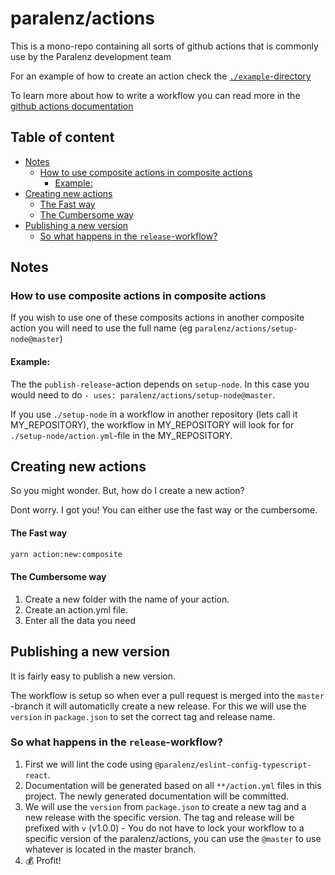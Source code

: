 # paralenz/actions
This is a mono-repo containing all sorts of github actions that is commonly use by the Paralenz development team

For an example of how to create an action check the [`./example`-directory](https://github.com/paralenz/actions/tree/master/example)

To learn more about how to write a workflow you can read more in the [github actions documentation](https://docs.github.com/en/actions)

## Table of content

<!-- toc -->

- [Notes](#notes)
  * [How to use composite actions in composite actions](#how-to-use-composite-actions-in-composite-actions)
    + [Example:](#example)
- [Creating new actions](#creating-new-actions)
    + [The Fast way](#the-fast-way)
    + [The Cumbersome way](#the-cumbersome-way)
- [Publishing a new version](#publishing-a-new-version)
  * [So what happens in the `release`-workflow?](#so-what-happens-in-the-release-workflow)

<!-- tocstop -->

## Notes

### How to use composite actions in composite actions
If you wish to use one of these composits actions in another composite action you will need to use the full name (eg `paralenz/actions/setup-node@master`)
#### Example:
The the `publish-release`-action depends on `setup-node`. In this case you would need to do `- uses: paralenz/actions/setup-node@master`.

If you use `./setup-node` in a workflow in another repository (lets call it MY_REPOSITORY), the workflow in MY_REPOSITORY will look for for `./setup-node/action.yml`-file in the MY_REPOSITORY.

## Creating new actions
So you might wonder. But, how do I create a new action?

Dont worry. I got you! You can either use the fast way or the cumbersome.

#### The Fast way
```sh
yarn action:new:composite
```

#### The Cumbersome way
1. Create a new folder with the name of your action.
1. Create an action.yml file.
1. Enter all the data you need

## Publishing a new version
It is fairly easy to publish a new version.

The workflow is setup so when ever a pull request is merged into the `master` -branch it will automaticlly create a new release. For this we will use the `version` in `package.json` to set the correct tag and release name.

### So what happens in the `release`-workflow?
1. First we will lint the code using `@paralenz/eslint-config-typescript-react`.
1. Documentation will be generated based on all `**/action.yml` files in this project. The newly generated documentation will be committed.
1. We will use the `version` from `package.json` to create a new tag and a new release with the specific version. The tag and release will be prefixed with `v` (v1.0.0) - You do not have to lock your workflow to a specific version of the paralenz/actions, you can use the `@master` to use whatever is located in the master branch.
1. 💰 Profit!

